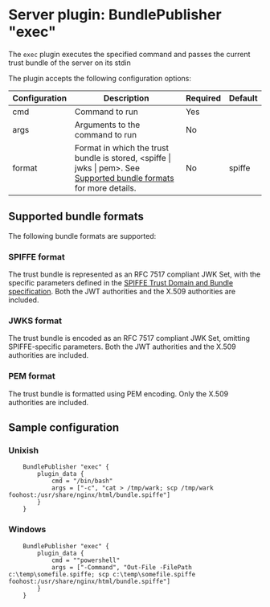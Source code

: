 # Server plugin: BundlePublisher "exec"

The `exec` plugin executes the specified command and passes the current trust bundle of the server
on its stdin

The plugin accepts the following configuration options:

| Configuration     | Description                                                                                                                                                    | Required                                                               | Default                                             |
|-------------------|----------------------------------------------------------------------------------------------------------------------------------------------------------------|------------------------------------------------------------------------|-----------------------------------------------------|
| cmd               | Command to run                                                                                                                                                 | Yes                                                                    |                                                     |
| args              | Arguments to the command to run                                                                                                                                | No                                                                     |                                                     |
| format            | Format in which the trust bundle is stored, &lt;spiffe &vert; jwks &vert; pem&gt;. See [Supported bundle formats](#supported-bundle-formats) for more details. | No                                                                     | spiffe                                              |

## Supported bundle formats

The following bundle formats are supported:

### SPIFFE format

The trust bundle is represented as an RFC 7517 compliant JWK Set, with the specific parameters defined in the [SPIFFE Trust Domain and Bundle specification](https://github.com/spiffe/spiffe/blob/main/standards/SPIFFE_Trust_Domain_and_Bundle.md#4-spiffe-bundle-format). Both the JWT authorities and the X.509 authorities are included.

### JWKS format

The trust bundle is encoded as an RFC 7517 compliant JWK Set, omitting SPIFFE-specific parameters. Both the JWT authorities and the X.509 authorities are included.

### PEM format

The trust bundle is formatted using PEM encoding. Only the X.509 authorities are included.

## Sample configuration

### Unixish
```hcl
    BundlePublisher "exec" {
        plugin_data {
            cmd = "/bin/bash"
            args = ["-c", "cat > /tmp/wark; scp /tmp/wark foohost:/usr/share/nginx/html/bundle.spiffe"]
        }
    }
```

### Windows
```hcl
    BundlePublisher "exec" {
        plugin_data {
            cmd = ""powershell"
            args = ["-Command", "Out-File -FilePath c:\temp\somefile.spiffe; scp c:\temp\somefile.spiffe foohost:/usr/share/nginx/html/bundle.spiffe"]
        }
    }
```
